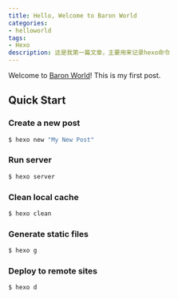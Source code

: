 ```yaml
---
title: Hello, Welcome to Baron World
categories: 
- helloworld
tags:
- Hexo
description: 这是我第一篇文章，主要用来记录hexo命令
---
```

Welcome to [Baron World](https://baronblog.github.io/)! This is my first post.

## Quick Start

### Create a new post

``` bash
$ hexo new "My New Post"
```


### Run server

``` bash
$ hexo server
```

### Clean local cache

```bash
$ hexo clean
```


### Generate static files

``` bash
$ hexo g
```


### Deploy to remote sites

``` bash
$ hexo d
```

